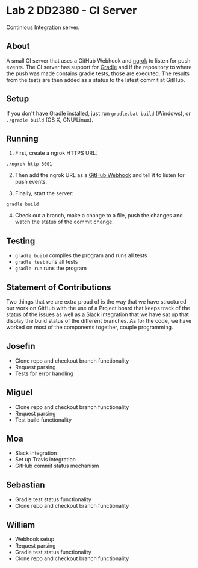 # Lab 2 DD2380 - CI Server
Continious Integration server.

## About
A small CI server that uses a GitHub Webhook and [ngrok](https://ngrok.com) to listen for push events. The CI server has support for [Gradle](https://gradle.org/) and if the repository to where the push was made contains gradle tests, those are executed. The results from the tests are then added as a status to the latest commit at GitHub.

## Setup
If you don't have Gradle installed, just run `gradle.bat build` (Windows), or `./gradle build` (OS X, GNU/Linux).

## Running
1. First, create a ngrok HTTPS URL:
```
./ngrok http 8001
```
2. Then add the ngrok URL as a [GitHub Webhook](https://github.com/software-fundamentals/CI-server/settings/hooks) and tell it to listen for push events.

3. Finally, start the server:
```
gradle build
```

4. Check out a branch, make a change to a file, push the changes and watch the status of the commit change.

## Testing
* `gradle build` compiles the program and runs all tests
* `gradle test` runs all tests
* `gradle run` runs the program

## Statement of Contributions
Two things that we are extra proud of is the way that we have structured our work on GitHub with the use of a Project board that keeps track of the status of the issues as well as a Slack integration that we have sat up that display the build status of the different branches. As for the code, we have worked on most of the components together, couple programming.

## Josefin
* Clone repo and checkout branch functionality
* Request parsing
* Tests for error handling

## Miguel
* Clone repo and checkout branch functionality
* Request parsing
* Test build functionality

## Moa
* Slack integration
* Set up Travis integration
* GitHub commit status mechanism

## Sebastian
* Gradle test status functionality
* Clone repo and checkout branch functionality

## William
* Webhook setup
* Request parsing
* Gradle test status functionality
* Clone repo and checkout branch functionality